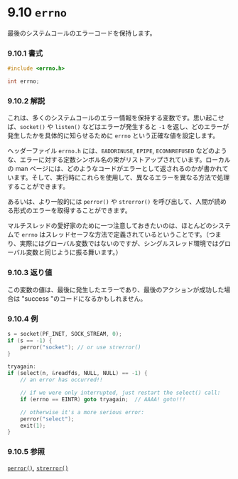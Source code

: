 # 9.10 `errno`

最後のシステムコールのエラーコードを保持します。

### 9.10.1 書式

```c
#include <errno.h>

int errno;
```

### 9.10.2 解説

これは、多くのシステムコールのエラー情報を保持する変数です。思い起こせば、`socket()` や `listen()` などはエラーが発生すると `-1` を返し、どのエラーが発生したかを具体的に知らせるために `errno` という正確な値を設定します。

ヘッダーファイル `errno.h` には、`EADDRINUSE`, `EPIPE`, `ECONNREFUSED` などのような、エラーに対する定数シンボル名の束がリストアップされています。ローカルの man ページには、どのようなコードがエラーとして返されるのかが書かれています。そして、実行時にこれらを使用して、異なるエラーを異なる方法で処理することができます。

あるいは、より一般的には `perror()` や `strerror()` を呼び出して、人間が読める形式のエラーを取得することができます。

マルチスレッドの愛好家のために一つ注意しておきたいのは、ほとんどのシステムで `errno` はスレッドセーフな方法で定義されているということです。（つまり、実際にはグローバル変数ではないのですが、シングルスレッド環境ではグローバル変数と同じように振る舞います。）

### 9.10.3 返り値

この変数の値は、最後に発生したエラーであり、最後のアクションが成功した場合は "success "のコードになるかもしれません。

### 9.10.4 例

```c
s = socket(PF_INET, SOCK_STREAM, 0);
if (s == -1) {
    perror("socket"); // or use strerror()
}

tryagain:
if (select(n, &readfds, NULL, NULL) == -1) {
    // an error has occurred!!

    // if we were only interrupted, just restart the select() call:
    if (errno == EINTR) goto tryagain;  // AAAA! goto!!!

    // otherwise it's a more serious error:
    perror("select");
    exit(1);
}
```

### 9.10.5 参照

[`perror()`](#perrorman), [`strerror()`](#perrorman)
